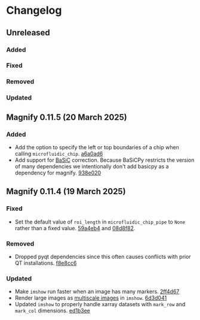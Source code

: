 # Changelog

## Unreleased

### Added

### Fixed

### Removed

### Updated

## Magnify 0.11.5 (20 March 2025)

### Added
 - Add the option to specify the left or top boundaries of a chip when calling `microfluidic_chip`. [a6a0ad6](https://github.com/FordyceLab/magnify/commit/a6a0ad64be723be07e573c3146c683a026bdc8b9)
 - Add support for [BaSiC](https://github.com/peng-lab/BaSiCPy) correction. Because BaSiCPy restricts the version of many dependencies we intentionally don't add basicpy as a dependency for magnify. [938e020](https://github.com/FordyceLab/magnify/commit/938e0207e4ccca5d767d3eb44e508e2b2b140280)


## Magnify 0.11.4 (19 March 2025)

### Fixed
 - Set the default value of `roi_length` in `microfluidic_chip_pipe` to `None` rather than a fixed value. [59a4eb4](https://github.com/FordyceLab/magnify/commit/59a4eb48338d24ee3faeb31487940d5061978db5) and [08d8f82](https://github.com/FordyceLab/magnify/commit/08d8f82abb0e194e27e8def9b6e6c444a8a29c97).

### Removed
 - Dropped pyqt dependencies since this often causes conflicts with prior QT installations. [f8e8cc6](https://github.com/FordyceLab/magnify/commit/f8e8cc67a1838ab7ecb592af4f1b104f122b077d)

### Updated
 - Make `imshow` run faster when an image has many markers. [2ff4d67](https://github.com/FordyceLab/magnify/commit/2ff4d678d153d82caa912518bdf750d4b382d6db)
 - Render large images as [multiscale images](https://napari.org/stable/howtos/layers/image.html#multiscale-images) in `imshow`. [6d3d041](https://github.com/FordyceLab/magnify/commit/6d3d041ecb8cd9df737a151715e5252e9c9f2b7b)
 - Updated `imshow` to properly handle xarray datasets with `mark_row` and `mark_col` dimensions. [ed1b3ee](https://github.com/FordyceLab/magnify/commit/ed1b3ee0017e3c91034942a6ad2531f32bfaa103)
